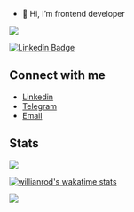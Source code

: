 - 👋 Hi, I’m frontend developer

[![](https://www.codewars.com/users/dmikhaylishin/badges/small)](https://www.codewars.com/users/dmikhaylishin)

[![Linkedin Badge](https://img.shields.io/badge/-LinkedIn-0e76a8?style=flat-square&logo=Linkedin&logoColor=white)][linkedin]

## Connect with me

- [Linkedin][linkedin]
- [Telegram][telegram]
- [Email][email]

## Stats

<a href="https://wakatime.com"><img src="https://wakatime.com/share/@dmikhaylishin/40dbbeeb-8448-4de3-a03b-91328865cf08.png" /></a>

[![willianrod's wakatime stats](https://github-readme-stats.vercel.app/api?username=noveo-dmikhaylishin&count_private=true&show_icons=true&theme=dracula)](https://github.com/anuraghazra/github-readme-stats)

<a href="https://wakatime.com"><img src="https://wakatime.com/share/@dmikhaylishin/03e310a5-e642-4551-a431-82e6d866e124.png" /></a>

[linkedin]: https://www.linkedin.com/in/dmikhaylishin/
[telegram]: https://t.me/dimitler
[email]: mailto:maildubious@gmail.com
